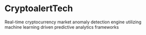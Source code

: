 # CryptoalertTech
Real-time cryptocurrency market anomaly detection engine utilizing machine learning driven predictive analytics frameworks

